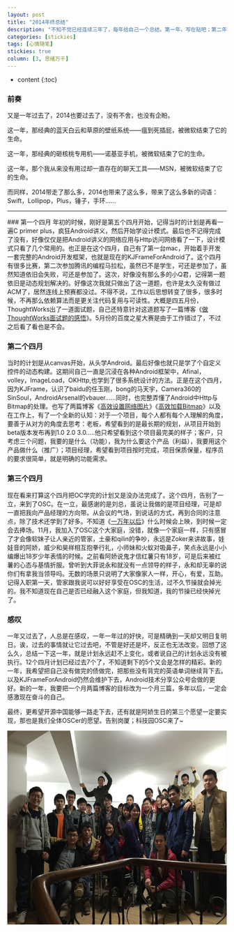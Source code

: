 ```yaml
---
layout: post
title: "2014年终总结"
description: "不知不觉已经连续三年了，每年给自己一个总结。第一年，写在贴吧；第二年，写在CSDN论坛；第三年以及以后，都写在自己的博客吧。"
categories: [stickies]
tags: [心情随笔]
stickies: true
column: [3, 思绪万千]
---
```

* content
{:toc}

### 前奏
又是一年过去了，2014也要过去了，没有不舍，也没有企盼。

这一年，那经典的蓝天白云和草原的壁纸系统——瘟到死插屁，被微软结束了它的生命。

这一年，那经典的砸核桃专用机——诺基亚手机，被微软结束了它的生命。

这一年，那个我从来没有用过却一直存在的聊天工具——MSN，被微软结束了它的生命。

而同样，2014带走了那么多，2014也带来了这么多，带来了这么多新的词语：Swift，Lollipop，Plus，锤子，手环……

<hr/>
### 第一个四月
年初的时候，刚好是第五个四月开始，记得当时的计划是再看一遍C primer plus，疯狂Android讲义，然后开始学设计模式。最后也不记得完成了没有，好像仅仅是把Android讲义的网络应用与Http访问网络看了一下，设计模式只看了几个常用的。也正是在这个四月，自己有了第一台mac，开始着手开发一套完整的Android开发框架，也就是现在的KJFrameForAndroid了。这个四月有很多比赛，第二次参加腾讯的编程马拉松，虽然已不是学生，可还是参加了，虽然知道依旧会失败，可还是参加了。这次，好像没有那么多的小Q君，记得第一题依旧是动态规划解决的。好像这次我就只做出了这一道题，也许是太久没有做过ACM了，居然连线上预赛都没过。不得不说，工作以后思想转变了很多，很多时候，不再那么依赖算法而是更关注代码复用与可读性。大概是四五月份，ThoughtWorks出了一道面试题，自己还特意针对这道题写了一篇博客《<a href="http://my.oschina.net/kymjs/blog/233671" target="_self" rel="nofollow">做ThoughtWorks面试题的感悟</a>》。5月份的百度之星大赛是由于工作错过了，不过之后看了看也是不会。

### 第二个四月
当时的计划是从canvas开始，从头学Android。最后好像也就只是学了个自定义控件的动态构建。这期间自己一直是沉浸在各种Android框架中，Afinal，volley，ImageLoad，OKHttp,也学到了很多系统设计的方法。正是在这个四月，因为KJFrame，认识了baidu的任玉刚，bong的马天宇，Camera360的SinSoul，AndroidArsenal的vbauer……同时，也完整弄懂了Android中Http与Bitmap的处理。也写了两篇博客《<a href="/kjframeforandroid/2014/07/25/01/" target="_blank" rel="nofollow">高效设置网络图片</a>》《<a href="/kjframeforandroid/2014/12/05/02/" target="_blank" rel="nofollow">高效加载Bitmap</a>》以及在工作上，有了一个全新的认知：对于一个项目，每个人都有每个人理解的角度，要善于从对方的角度去思考：老板，希望看到的是最长期的规划，从项目开始到beta版本发布再到1.0 2.0 3.0.....他只希望看到这个项目最完美的样子；客户，只考虑三个问题，我要的是什么（功能），我为什么要这个产品（利益），我要用这个产品做什么（推广）；项目经理，希望看到项目按时完成，项目保质保量，程序员的要求很简单，就是明确的功能需求。

### 第三个四月
现在看来打算这个四月把OC学完的计划又是没办法完成了。这个四月，告别了一立，来到了OSC。在一立，最感谢的是刘总，虽说让我做的是项目经理，可是却一直把我向产品经理的方向带。从会议的气场，到说话的方式，再到合同的注意点，除了技术还学到了好多。不知道《<a href="http://movie.douban.com/subject/4154632/" target="_self" rel="nofollow">一万年以后</a>》什么时候会上映，到时候一定会去捧场。11月，我加入了OSC这个大家庭，没错，就像一个家庭一样，只有感冒了才会像软妹子让人亲近的管家，土豪和qilin的争吵，永远是Zoker来讲故事，娃娃音的阿娇，威少和昊祥相互抱拳行礼，小师妹和火蚁对吸鼻子，笑点永远是小小编爆出18岁少年表情的时候。之前看阿娇说鬼才信红薯只有18岁，可是后来被红薯的心态与基情折服。曾听到大菲说永和就没有一点领导的样子，永和却无辜的说你们有拿我当领导吗。无数的场景只说明了大家像家人一样，开心，有爱，互助。记得入职第一天，管家跟我说可以好好享受在OSC的生活，过不久节操就会掉光的。我不知道现在自己是否已经融入这个家庭，但我知道，我的节操已经快掉光了。

### 感叹
一年又过去了，人总是在感叹，一年一年过的好快，可是精确到一天却又明日复明日。诶，过去的事情就让它过去吧，不管是好还是坏，反正也无法改变。回想了这么久，总结一下这一年，就是计划永远赶不上变化，或者说自己的计划永远没有被执行。12个四月计划已经过去7个了，不知道剩下的5个又会是怎样的精彩。新的一年，我希望把自己没有做完的债做完，把那些没有背完的英语单词继续背下去。以及KJFrameForAndroid仍然会维护下去，Android技术分享公众号会做的更好。新的一年，我要把一个月两篇博客的目标改为一个月三篇，多年以后，一定会感激现在奋斗的自己。

最终，更希望开源中国能够一路走下去，还有就是阿娇生日的第三个愿望一定要实现，那也是我们全体OSCer的愿望。告别岗厦；科技园OSC来了~

<img src="/images/blog_image/20141226_1.jpg" width="700" height="445" alt=""/> 
